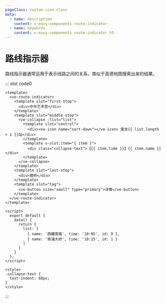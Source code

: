 ```yaml
---
pageClass: custom-icon-class
meta:
  - name: description
    content: v-easy-components route-indicator
  - name: keywords
    content: v-easy-components route-indicator h5
---
```


# 路线指示器

路线指示器通常运用于表示线路之间的关系，类似于高德地图搜索出来的结果。


<div>
    <preview-code _id="0">
        <template #default>
            <ve-route-indicator>
                <template slot="first-stop">
                  <div>中华艺术宫</div>
                </template>
                <template slot="middle-stop">
                  <ve-collapse :list="list">
                    <template slot="control">
                      <div><ve-icon name="sort-down"></ve-icon> 乘坐{{ list.length + 1 }}站</div>
                    </template>
                    <template v-slot:item="{ item }">
                      <div class="collapse-text">【{{ item.time }}】{{ item.name }}</div>
                    </template>
                  </ve-collapse>
                </template>
                <template slot="last-stop">
                  <div>塘桥</div>
                </template>
                <template slot="tag">
                  <ve-button size="small" type="primary">详情</ve-button>
                </template>
            </ve-route-indicator>
        </template>
        <template #txt>
            <div>以插槽的形式去分发不同区域的内容</div>
        </template>
    </preview-code>
</div>

::: slot code0
```vue
<template>
  <ve-route-indicator>
    <template slot="first-stop">
      <div>中华艺术宫</div>
    </template>
    <template slot="middle-stop">
      <ve-collapse :list="list">
        <template slot="control">
          <div><ve-icon name="sort-down"></ve-icon> 乘坐{{ list.length + 1 }}站</div>
        </template>
        <template v-slot:item="{ item }">
          <div class="collapse-text">【{{ item.time }}】{{ item.name }}</div>
        </template>
      </ve-collapse>
    </template>
    <template slot="last-stop">
      <div>塘桥</div>
    </template>
    <template slot="tag">
      <ve-button size="small" type="primary">详情</ve-button>
    </template>
  </ve-route-indicator>
</template>

<script>
  export default {
    data() {
      return {
        list: [
          { name: '西藏南路', time: '10:05', id: 0 },
          { name: '南浦大桥', time: '10:15', id: 1 }
        ]
      }
    }
  };
</script>

<style>
.collapse-text {
  text-indent: 60px;
}
</style>
```
:::

<script>
  export default {
    data() {
      return {
        list: [
          { name: '西藏南路', time: '10:05', id: 0 },
          { name: '南浦大桥', time: '10:15', id: 1 }
        ]
      }
    }
  };
</script>

<style>
.collapse-text {
  text-indent: 60px;
}
</style>

